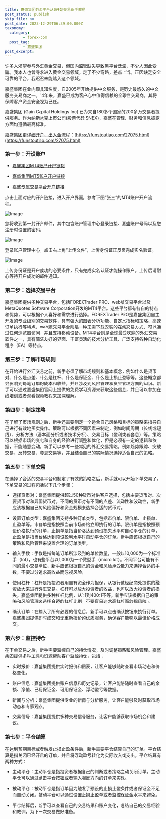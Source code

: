 ```yaml
---
title: 嘉盛集团外汇平台从0开始交易新手教程
post_status: publish
skip_file: no
post_date: 2023-12-29T06:39:00.000Z
taxonomy:
  category:
        - forex-com
  post_tag:
        - 嘉盛集团
post_excerpt: 
---
```

许多人渴望参与外汇黄金交易，但国内监管缺失导致黑平台泛滥，不少人因此受骗。我本人也曾寻求进入黄金交易领域，走了不少弯路，差点上当。正因缺乏安全可靠的平台，我迟迟未能踏入这个领域。

嘉盛集团在业内颇具知名度，自2005年开始提供中文服务，是历史最悠久的中文服务交易商之一。14年来，嘉盛已成为客户心中值得信赖的全球性交易商，其将保障客户资金安全视为己任。

嘉盛集团 (Gain Capital Holdings Inc) 已为来自180多个国家的200多万交易者提供服务。作为纳斯达克上市公司(股票代码:SNEX)，嘉盛在管理、财务和信息披露方面均遵循最高标准。

[嘉盛集团更详细开户，出入金流程](https://funstoutiao.com/27075.html)：[https://funstoutiao.com/27075.html](https://funstoutiao.com/27075.html)

### 第一步：开设账户

* [嘉盛集团MT4账户开户链接](https://s.ssgg.net/jsmt4)

* [嘉盛集团MT5账户开户链接](https://s.ssgg.net/jsmt5)

* [嘉盛专属交易平台开户链接](https://s.ssgg.net/js)

点击上面对应的开户链接，进入开户界面，参考下图“张三”的MT4账户开户流程。

![Image](https://prod-files-secure.s3.us-west-2.amazonaws.com/39ed1227-6d7d-4570-be36-9ccd4a2c4241/7a167aea-686b-400d-af59-4e18eb607a40/640.png?X-Amz-Algorithm=AWS4-HMAC-SHA256&X-Amz-Content-Sha256=UNSIGNED-PAYLOAD&X-Amz-Credential=ASIAZI2LB4662GYOZGLY%2F20250210%2Fus-west-2%2Fs3%2Faws4_request&X-Amz-Date=20250210T101319Z&X-Amz-Expires=3600&X-Amz-Security-Token=IQoJb3JpZ2luX2VjEKL%2F%2F%2F%2F%2F%2F%2F%2F%2F%2FwEaCXVzLXdlc3QtMiJHMEUCIQCI3Ad%2BKV7vrlo5E9HRV5zefOtmjbwNTPGnBxcbKx1RnAIgI9mK%2B7OVmUI5QX90F2l09YaXRLo0hLRmte%2Bi%2FtHVSNcqiAQIu%2F%2F%2F%2F%2F%2F%2F%2F%2F%2F%2FARAAGgw2Mzc0MjMxODM4MDUiDI77lJWc4CLb4iiP8yrcA3c6LZYrxK3xSbuvOiTaJSmcowtCTVW4RrKRIh0kWtCebhJdYY4RKod1POxu2sNqAURiLyUu1UlXFtxRDvUNtXBYk4vVbNzSjCehgCuPK9C8ntHQhkQ7%2BkQCs9xC7XgyYF8FHqJVjuJn%2BHIMejKKiSurqpnIiLY2FpDc4aIS1LO5hkuPffKTP6vIpUxVXf2oRtGZSQLkJxLM78LazXng4NbCtLcKkCUTTaXIAGzh%2B8O2HDIBTRXH5RUKKMH69j6NF7o0J3euA6XyeOeRk5oh%2Byiexrccv7qyHkh7%2B4WkETlabeDaAfTIJU4Ko%2FQiLXtiFLAVJo2YPu17XLfzZphesUKtJD8kDpBRvPIDzftcxk9mjg3Y2Kibe9KUWRwcVhjg5A7dvzqdNm6mdwCUHgPG9VKhd%2BpqxUoYM669NUeKNP9Uh%2B0%2FbOPE0vQWhwHS%2BXqErdvbwrqrDfPQjKhRulUhdJLsgEzvJuePSrbVaRe%2FcJ1cTZKaA2EmZeQA0PUYENX%2FD69pOgoUHF1sV0GErZUM6Na134wVUSH0hi7jEYufLKnub36Ea2TKxF0zn8ifAGsJYrGeFMC4y4nmIt%2BdA7HikrBMQEcesw2g0%2BXABzgzZQpyJ20R2wvKEjeCnHvLMIORp70GOqUBK2cMchagmifU8rZqy%2BSy%2BXbJlsjSBgbjZdnu0K2P%2BpQn20bZhuS%2F2MOz83rC%2BZqP9Sc%2F40NC4IOeN36abiTCpne3gOScWsSeE3WRGQm87Hm%2BqgTqQ6RXjwO9JY6KVPbMy1fx8IiWFDBVnROerFmwLcYrqg17yzxU8hLMBhrAySVJu1pKdIlwGZCh9IW8s5Q4BbhvzL%2Bnoz3GteIUXtDrA%2F1PiVKJ&X-Amz-Signature=19d241622f9705b535544733b7663dce0861c45c7651d754160bd672ad10bffd&X-Amz-SignedHeaders=host&x-id=GetObject)

您将收到第一封开户邮件，其中包含账户管理中心登录链接、嘉盛账户号码以及您注册时设置的密码。

![Image](https://prod-files-secure.s3.us-west-2.amazonaws.com/39ed1227-6d7d-4570-be36-9ccd4a2c4241/eaa1c6b3-2877-4284-a0e1-530e222c27fb/image.png?X-Amz-Algorithm=AWS4-HMAC-SHA256&X-Amz-Content-Sha256=UNSIGNED-PAYLOAD&X-Amz-Credential=ASIAZI2LB4662GYOZGLY%2F20250210%2Fus-west-2%2Fs3%2Faws4_request&X-Amz-Date=20250210T101319Z&X-Amz-Expires=3600&X-Amz-Security-Token=IQoJb3JpZ2luX2VjEKL%2F%2F%2F%2F%2F%2F%2F%2F%2F%2FwEaCXVzLXdlc3QtMiJHMEUCIQCI3Ad%2BKV7vrlo5E9HRV5zefOtmjbwNTPGnBxcbKx1RnAIgI9mK%2B7OVmUI5QX90F2l09YaXRLo0hLRmte%2Bi%2FtHVSNcqiAQIu%2F%2F%2F%2F%2F%2F%2F%2F%2F%2F%2FARAAGgw2Mzc0MjMxODM4MDUiDI77lJWc4CLb4iiP8yrcA3c6LZYrxK3xSbuvOiTaJSmcowtCTVW4RrKRIh0kWtCebhJdYY4RKod1POxu2sNqAURiLyUu1UlXFtxRDvUNtXBYk4vVbNzSjCehgCuPK9C8ntHQhkQ7%2BkQCs9xC7XgyYF8FHqJVjuJn%2BHIMejKKiSurqpnIiLY2FpDc4aIS1LO5hkuPffKTP6vIpUxVXf2oRtGZSQLkJxLM78LazXng4NbCtLcKkCUTTaXIAGzh%2B8O2HDIBTRXH5RUKKMH69j6NF7o0J3euA6XyeOeRk5oh%2Byiexrccv7qyHkh7%2B4WkETlabeDaAfTIJU4Ko%2FQiLXtiFLAVJo2YPu17XLfzZphesUKtJD8kDpBRvPIDzftcxk9mjg3Y2Kibe9KUWRwcVhjg5A7dvzqdNm6mdwCUHgPG9VKhd%2BpqxUoYM669NUeKNP9Uh%2B0%2FbOPE0vQWhwHS%2BXqErdvbwrqrDfPQjKhRulUhdJLsgEzvJuePSrbVaRe%2FcJ1cTZKaA2EmZeQA0PUYENX%2FD69pOgoUHF1sV0GErZUM6Na134wVUSH0hi7jEYufLKnub36Ea2TKxF0zn8ifAGsJYrGeFMC4y4nmIt%2BdA7HikrBMQEcesw2g0%2BXABzgzZQpyJ20R2wvKEjeCnHvLMIORp70GOqUBK2cMchagmifU8rZqy%2BSy%2BXbJlsjSBgbjZdnu0K2P%2BpQn20bZhuS%2F2MOz83rC%2BZqP9Sc%2F40NC4IOeN36abiTCpne3gOScWsSeE3WRGQm87Hm%2BqgTqQ6RXjwO9JY6KVPbMy1fx8IiWFDBVnROerFmwLcYrqg17yzxU8hLMBhrAySVJu1pKdIlwGZCh9IW8s5Q4BbhvzL%2Bnoz3GteIUXtDrA%2F1PiVKJ&X-Amz-Signature=96342ffcee4a6514f7d7084cf5a41407f5c5479caf272f656c573bd8703224f8&X-Amz-SignedHeaders=host&x-id=GetObject)

登录账户管理中心，点击右上角“上传文件”，上传身份证正反面完成实名验证。

![Image](https://prod-files-secure.s3.us-west-2.amazonaws.com/39ed1227-6d7d-4570-be36-9ccd4a2c4241/54090639-09fc-46b4-a135-e0289f707147/image.png?X-Amz-Algorithm=AWS4-HMAC-SHA256&X-Amz-Content-Sha256=UNSIGNED-PAYLOAD&X-Amz-Credential=ASIAZI2LB4662GYOZGLY%2F20250210%2Fus-west-2%2Fs3%2Faws4_request&X-Amz-Date=20250210T101319Z&X-Amz-Expires=3600&X-Amz-Security-Token=IQoJb3JpZ2luX2VjEKL%2F%2F%2F%2F%2F%2F%2F%2F%2F%2FwEaCXVzLXdlc3QtMiJHMEUCIQCI3Ad%2BKV7vrlo5E9HRV5zefOtmjbwNTPGnBxcbKx1RnAIgI9mK%2B7OVmUI5QX90F2l09YaXRLo0hLRmte%2Bi%2FtHVSNcqiAQIu%2F%2F%2F%2F%2F%2F%2F%2F%2F%2F%2FARAAGgw2Mzc0MjMxODM4MDUiDI77lJWc4CLb4iiP8yrcA3c6LZYrxK3xSbuvOiTaJSmcowtCTVW4RrKRIh0kWtCebhJdYY4RKod1POxu2sNqAURiLyUu1UlXFtxRDvUNtXBYk4vVbNzSjCehgCuPK9C8ntHQhkQ7%2BkQCs9xC7XgyYF8FHqJVjuJn%2BHIMejKKiSurqpnIiLY2FpDc4aIS1LO5hkuPffKTP6vIpUxVXf2oRtGZSQLkJxLM78LazXng4NbCtLcKkCUTTaXIAGzh%2B8O2HDIBTRXH5RUKKMH69j6NF7o0J3euA6XyeOeRk5oh%2Byiexrccv7qyHkh7%2B4WkETlabeDaAfTIJU4Ko%2FQiLXtiFLAVJo2YPu17XLfzZphesUKtJD8kDpBRvPIDzftcxk9mjg3Y2Kibe9KUWRwcVhjg5A7dvzqdNm6mdwCUHgPG9VKhd%2BpqxUoYM669NUeKNP9Uh%2B0%2FbOPE0vQWhwHS%2BXqErdvbwrqrDfPQjKhRulUhdJLsgEzvJuePSrbVaRe%2FcJ1cTZKaA2EmZeQA0PUYENX%2FD69pOgoUHF1sV0GErZUM6Na134wVUSH0hi7jEYufLKnub36Ea2TKxF0zn8ifAGsJYrGeFMC4y4nmIt%2BdA7HikrBMQEcesw2g0%2BXABzgzZQpyJ20R2wvKEjeCnHvLMIORp70GOqUBK2cMchagmifU8rZqy%2BSy%2BXbJlsjSBgbjZdnu0K2P%2BpQn20bZhuS%2F2MOz83rC%2BZqP9Sc%2F40NC4IOeN36abiTCpne3gOScWsSeE3WRGQm87Hm%2BqgTqQ6RXjwO9JY6KVPbMy1fx8IiWFDBVnROerFmwLcYrqg17yzxU8hLMBhrAySVJu1pKdIlwGZCh9IW8s5Q4BbhvzL%2Bnoz3GteIUXtDrA%2F1PiVKJ&X-Amz-Signature=bb7ef3d57d8b13ff035fb4570c74c5759be913529e399faf7c72795fadfd2f95&X-Amz-SignedHeaders=host&x-id=GetObject)

上传身份证是开户成功的必要条件，只有完成实名认证才能操作账户。上传后请耐心等待开户成功的邮件通知。

### 第二步：选择交易平台

嘉盛集团提供多种交易平台，包括FOREXTrader PRO、web版交易平台以及MetaQuotes Software Corporation开发的MT4平台。这些平台都有各自的特点和优势，可以根据个人喜好和需求进行选择。FOREXTrader PRO是嘉盛集团自主开发的专业级别的交易软件，具有强大的图表分析功能、自定义指标和策略、高速订单执行等特点。web版交易平台则是一种无需下载安装的在线交易方式，可以通过任何浏览器访问，并且支持移动设备。MT4平台则是全球最受欢迎的外汇交易软件之一，具有简洁友好的界面、丰富灵活的技术分析工具、广泛支持各种自动化程序（EA）等特点。

### 第三步：了解市场规则

在开始进行外汇交易之前，新手必须了解市场规则和基本概念，例如什么是货币对、什么是点差、什么是杠杆、什么是保证金、什么是止损止盈等等。这些概念都会影响到每笔订单的成本和收益，并且涉及到风险管理和资金管理方面的知识。新手可以通过嘉盛集团官网上提供的免费学习资源来获取这些信息，并且可以参加在线培训或者观看视频教程来加深理解。

### 第四步：制定策略

在了解了市场规则之后，新手还需要制定一个适合自己风格和目标的策略来指导自己进行有效地买卖操作。策略可以根据不同因素来制定，例如时间周期（长线或短线）、分析方法（基本面分析或者技术分析）、交易目标（盈利或者套息）等。策略可以根据市场的变化和自身的经验进行调整和优化，但是必须有一定的逻辑和依据，不能随意变动。新手可以参考一些常见的外汇交易策略，例如趋势跟踪、突破交易、反转交易、套息交易等，并且结合自己的实际情况选择适合自己的策略。

### 第五步：下单交易

在选择了合适的交易平台和制定了有效的策略之后，新手就可以开始下单交易了。下单交易的过程包括以下几个步骤：

* 选择货币对：嘉盛集团提供超过50种货币对供客户选择，包括主要货币对、次要货币对和异国货币对。不同的货币对有不同的点差、流动性和波动性，新手应该根据自己的风险偏好和资金规模来选择合适的货币对。

* 设置订单类型：嘉盛集团支持多种订单类型，包括市价单、限价单、止损单、止盈单等。市价单是指按照当前市场价格立即执行的订单，限价单是指按照预设价格执行的订单，止损单是指当价格达到预设损失水平时自动平仓的订单，止盈单是指当价格达到预设盈利水平时自动平仓的订单。新手应该根据自己的策略和风险管理来设置合理的订单类型。

* 输入手数：手数是指每笔订单所涉及到的单位数量，一般以10,000为一个标准手（lot），也有些平台以1,000为一个微型手（micro lot）。不同平台可能有不同的最小交易单位，新手应该根据自己的资金和风险承受能力来选择合适的手数，不要过分追求高收益而忽视风险。

* 使用杠杆：杠杆是指投资者用自有资金作为担保，从银行或经纪商处提供的融资放大来进行外汇交易。杠杆可以放大投资者的收益，也可以放大投资者的损失。嘉盛集团提供多种杠杆比例，从1:1到400:1不等。新手应该根据自己的策略和风险管理来选择合适的杠杆比例，不要盲目追求高杠杆而忽视风险 。

* 确认订单：在输入了所有必要的信息后，新手可以点击确认按钮来执行订单。嘉盛集团提供即时成交和无重新报价的优质服务，确保客户能够以最佳价格成交。

### 第六步：监控持仓

在下单交易之后，新手需要监控自己的持仓情况，及时调整策略和风险管理。嘉盛集团提供多种工具和资源帮助客户监控持仓，包括：

* 实时报价：嘉盛集团提供实时报价和图表，让客户能够随时查看市场动态和价格变化。

* 账户信息：嘉盛集团提供账户信息和历史记录，让客户能够随时查看自己的余额、净值、已用保证金、可用保证金、浮动盈亏等数据。

* 新闻与分析：嘉盛集团提供专业的新闻与分析服务，让客户能够及时获取市场动态和专家观点。

* 交易信号：嘉盛集团提供多种交易信号服务，让客户能够获取市场机会和建议。

### 第七步：平仓结算

在达到预期目标或者触发止损止盈条件后，新手需要平仓结算自己的订单。平仓结算是指关闭已经开启的订单，并且将浮动盈亏转化为实际收入或支出。平仓结算有两种方式：

* 主动平仓：主动平仓是指投资者根据自己的判断或者策略主动关闭订单。主动平仓可以通过点击平仓按钮或者输入相反方向的订单来实现。

* 被动平仓：被动平仓是指订单因为触发了预设的止损止盈条件或者保证金不足而自动关闭。被动平仓可以通过设置止损止盈单或者监控保证金水平来避免。

* 平仓结算后，新手可以查看自己的交易结果和账户变化，总结自己的交易经验和教训，为下一次交易做好准备。